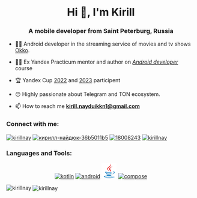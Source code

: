 <h1 align="center">Hi 👋, I'm Kirill</h1>
<h3 align="center">A mobile developer from Saint Peterburg, Russia</h3>

- 👨‍💻 Android developer in the streaming service of movies and tv shows [Okko](https://okko.tv/).

- 👨‍🏫 Ex Yandex Practicum mentor and author on [_Android developer_](https://practicum.yandex.ru/android-developer/) course

- 🏆 Yandex Cup [2022](https://github.com/kirillNay/HideAndSeek) and [2023](https://github.com/kirillNay/SampleRecorder) participent

- 😯 Highly passionate about Telegram and TON ecosystem.

- 📫 How to reach me **kirill.nayduikkn1@gmail.com**

<h3 align="left">Connect with me:</h3>
<p align="left">
<a href="https://t.me/kirillNay" target="blank"><img align="center" src="https://upload.wikimedia.org/wikipedia/commons/thumb/8/83/Telegram_2019_Logo.svg/2048px-Telegram_2019_Logo.svg.png" alt="kirillnay" height="30" width="30"/></a>
<a href="https://linkedin.com/in/кирилл-найдюк-36b5011b5" target="blank"><img align="center" src="https://raw.githubusercontent.com/rahuldkjain/github-profile-readme-generator/master/src/images/icons/Social/linked-in-alt.svg" alt="кирилл-найдюк-36b5011b5" height="30" width="40" /></a>
<a href="https://stackoverflow.com/users/18008243" target="blank"><img align="center" src="https://raw.githubusercontent.com/rahuldkjain/github-profile-readme-generator/master/src/images/icons/Social/stack-overflow.svg" alt="18008243" height="30" width="40" /></a>
<a href="https://www.leetcode.com/kirillnay" target="blank"><img align="center" src="https://raw.githubusercontent.com/rahuldkjain/github-profile-readme-generator/master/src/images/icons/Social/leet-code.svg" alt="kirillnay" height="30" width="40" /></a>
</p>

<h3 align="left">Languages and Tools:</h3>
<p align="left" style="text-align: center;"> 
    <a href="https://kotlinlang.org" target="_blank" rel="noreferrer"><img src="https://www.vectorlogo.zone/logos/kotlinlang/kotlinlang-icon.svg" alt="kotlin" width="35" height="35"/></a>
    <a href="https://developer.android.com" target="_blank" rel="noreferrer"><img src="https://upload.wikimedia.org/wikipedia/commons/thumb/2/26/Android_Robot_Head_2023.svg/1280px-Android_Robot_Head_2023.svg.png" alt="android" width="40" height="23"/></a>
    <a href="https://www.java.com" target="_blank" rel="noreferrer"><img src="https://raw.githubusercontent.com/devicons/devicon/master/icons/java/java-original.svg" alt="java" width="40" height="40"/></a>
    <a href="https://www.jetbrains.com/ru-ru/lp/compose-multiplatform/" target="_blank" rel="noreferrer"><img src="https://blogger.googleusercontent.com/img/b/R29vZ2xl/AVvXsEjC97Z8BResg5dlPqczsRCFhP6zewWX0X0e7fVPG-G7PuUZwwZVsi9OPoqJYkgqT2h0FI95SsmWzVEgpt8b8HAqFiIxZ98TFtY4lE0b8UrtVJ2HrJebRwl6C9DslsQDl9KnBIrdHS6LtkY/s1600/jetpack+compose+icon_RGB.png" alt="compose" width="50" height="50"/></a>
</p>

<p><img align="left" src="https://github-readme-stats.vercel.app/api/top-langs?username=kirillnay&show_icons=true&locale=en&layout=compact" alt="kirillnay" /></p>

<p>&nbsp;<img align="center" src="https://github-readme-stats.vercel.app/api?username=kirillnay&show_icons=true&locale=en" alt="kirillnay" /></p>
